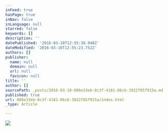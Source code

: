 ```yaml
---
inFeed: true
hasPage: true
inNav: false
inLanguage: null
starred: false
keywords: []
description: ''
datePublished: '2016-03-10T12:55:38.948Z'
dateModified: '2016-03-10T12:55:23.752Z'
authors: []
publisher:
  name: null
  domain: null
  url: null
  favicon: null
title: ''
author: []
sourcePath: _posts/2016-03-10-006e33eb-0c3f-4181-86cb-3922f85f915a.md
published: true
url: 006e33eb-0c3f-4181-86cb-3922f85f915a/index.html
_type: Article

---
```

![](https://the-grid-user-content.s3-us-west-2.amazonaws.com/aaf290ca-2de8-488d-837d-a3f9c0f8893c.jpg)